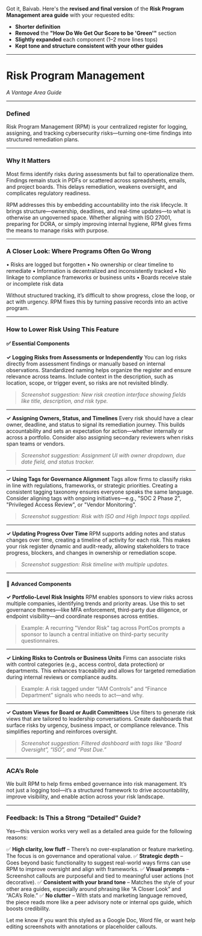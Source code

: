 Got it, Baivab. Here's the **revised and final version** of the **Risk Program Management area guide** with your requested edits:

* **Shorter definition**
* **Removed** the **"How Do We Get Our Score to be 'Green'"** section
* **Slightly expanded** each component (1–2 more lines tops)
* **Kept tone and structure consistent with your other guides**

---

# **Risk Program Management**

*A Vantage Area Guide*

---

### **Defined**

Risk Program Management (RPM) is your centralized register for logging, assigning, and tracking cybersecurity risks—turning one-time findings into structured remediation plans.

---

### **Why It Matters**

Most firms identify risks during assessments but fail to operationalize them. Findings remain stuck in PDFs or scattered across spreadsheets, emails, and project boards. This delays remediation, weakens oversight, and complicates regulatory readiness.

RPM addresses this by embedding accountability into the risk lifecycle. It brings structure—ownership, deadlines, and real-time updates—to what is otherwise an ungoverned space. Whether aligning with ISO 27001, preparing for DORA, or simply improving internal hygiene, RPM gives firms the means to manage risks with purpose.

---

### **A Closer Look: Where Programs Often Go Wrong**

• Risks are logged but forgotten
• No ownership or clear timeline to remediate
• Information is decentralized and inconsistently tracked
• No linkage to compliance frameworks or business units
• Boards receive stale or incomplete risk data

Without structured tracking, it’s difficult to show progress, close the loop, or act with urgency. RPM fixes this by turning passive records into an active program.

---

### **How to Lower Risk Using This Feature**

#### ✅ Essential Components

**✓ Logging Risks from Assessments or Independently**
You can log risks directly from assessment findings or manually based on internal observations. Standardized naming helps organize the register and ensure relevance across teams.
Include context in the description, such as location, scope, or trigger event, so risks are not revisited blindly.

> *Screenshot suggestion: New risk creation interface showing fields like title, description, and risk type.*

---

**✓ Assigning Owners, Status, and Timelines**
Every risk should have a clear owner, deadline, and status to signal its remediation journey.
This builds accountability and sets an expectation for action—whether internally or across a portfolio. Consider also assigning secondary reviewers when risks span teams or vendors.

> *Screenshot suggestion: Assignment UI with owner dropdown, due date field, and status tracker.*

---

**✓ Using Tags for Governance Alignment**
Tags allow firms to classify risks in line with regulations, frameworks, or strategic priorities.
Creating a consistent tagging taxonomy ensures everyone speaks the same language. Consider aligning tags with ongoing initiatives—e.g., "SOC 2 Phase 2", "Privileged Access Review", or "Vendor Monitoring".

> *Screenshot suggestion: Risk with ISO and High Impact tags applied.*

---

**✓ Updating Progress Over Time**
RPM supports adding notes and status changes over time, creating a timeline of activity for each risk.
This makes your risk register dynamic and audit-ready, allowing stakeholders to trace progress, blockers, and changes in ownership or remediation scope.

> *Screenshot suggestion: Risk timeline with multiple updates.*

---

#### 🚀 Advanced Components

**✓ Portfolio-Level Risk Insights**
RPM enables sponsors to view risks across multiple companies, identifying trends and priority areas.
Use this to set governance themes—like MFA enforcement, third-party due diligence, or endpoint visibility—and coordinate responses across entities.

> Example: A recurring "Vendor Risk" tag across PortCos prompts a sponsor to launch a central initiative on third-party security questionnaires.

---

**✓ Linking Risks to Controls or Business Units**
Firms can associate risks with control categories (e.g., access control, data protection) or departments.
This enhances traceability and allows for targeted remediation during internal reviews or compliance audits.

> Example: A risk tagged under “IAM Controls” and “Finance Department” signals who needs to act—and why.

---

**✓ Custom Views for Board or Audit Committees**
Use filters to generate risk views that are tailored to leadership conversations.
Create dashboards that surface risks by urgency, business impact, or compliance relevance. This simplifies reporting and reinforces oversight.

> *Screenshot suggestion: Filtered dashboard with tags like “Board Oversight”, “ISO”, and “Past Due.”*

---

### **ACA’s Role**

We built RPM to help firms embed governance into risk management. It’s not just a logging tool—it’s a structured framework to drive accountability, improve visibility, and enable action across your risk landscape.

---

### **Feedback: Is This a Strong “Detailed” Guide?**

Yes—this version works very well as a detailed area guide for the following reasons:

✅ **High clarity, low fluff** – There’s no over-explanation or feature marketing. The focus is on governance and operational value.
✅ **Strategic depth** – Goes beyond basic functionality to suggest real-world ways firms can use RPM to improve oversight and align with frameworks.
✅ **Visual prompts** – Screenshot callouts are purposeful and tied to meaningful user actions (not decorative).
✅ **Consistent with your brand tone** – Matches the style of your other area guides, especially around phrasing like “A Closer Look” and “ACA’s Role.”
✅ **No clutter** – With stats and marketing language removed, the piece reads more like a peer advisory note or internal ops guide, which boosts credibility.

Let me know if you want this styled as a Google Doc, Word file, or want help editing screenshots with annotations or placeholder callouts.
